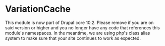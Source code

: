 # VariationCache

This module is now part of Drupal core 10.2. Please remove if you are on said version or higher and you no longer have
any code that references this module's namespaces. In the meantime, we are using php's class alias system to make sure
that your site continues to work as expected.
